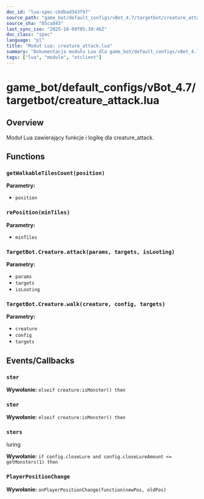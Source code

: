 ```yaml
---
doc_id: "lua-spec-cbdbad343f97"
source_path: "game_bot/default_configs/vBot_4.7/targetbot/creature_attack.lua"
source_sha: "05ca843"
last_sync_iso: "2025-10-09T05:39:46Z"
doc_class: "spec"
language: "pl"
title: "Moduł Lua: creature_attack.lua"
summary: "Dokumentacja modułu Lua dla game_bot/default_configs/vBot_4.7/targetbot/creature_attack.lua"
tags: ["lua", "module", "otclient"]
---
```


# game_bot/default_configs/vBot_4.7/targetbot/creature_attack.lua

## Overview

Moduł Lua zawierający funkcje i logikę dla creature_attack.

## Functions

### `getWalkableTilesCount(position)`

**Parametry:**

- `position`

### `rePosition(minTiles)`

**Parametry:**

- `minTiles`

### `TargetBot.Creature.attack(params, targets, isLooting)`

**Parametry:**

- `params`
- `targets`
- `isLooting`

### `TargetBot.Creature.walk(creature, config, targets)`

**Parametry:**

- `creature`
- `config`
- `targets`

## Events/Callbacks

### `ster`

**Wywołanie:** `elseif creature:isMonster() then`

### `ster`

**Wywołanie:** `elseif creature:isMonster() then`

### `sters`

luring

**Wywołanie:** `if config.closeLure and config.closeLureAmount <= getMonsters(1) then`

### `PlayerPositionChange`

**Wywołanie:** `onPlayerPositionChange(function(newPos, oldPos)`
